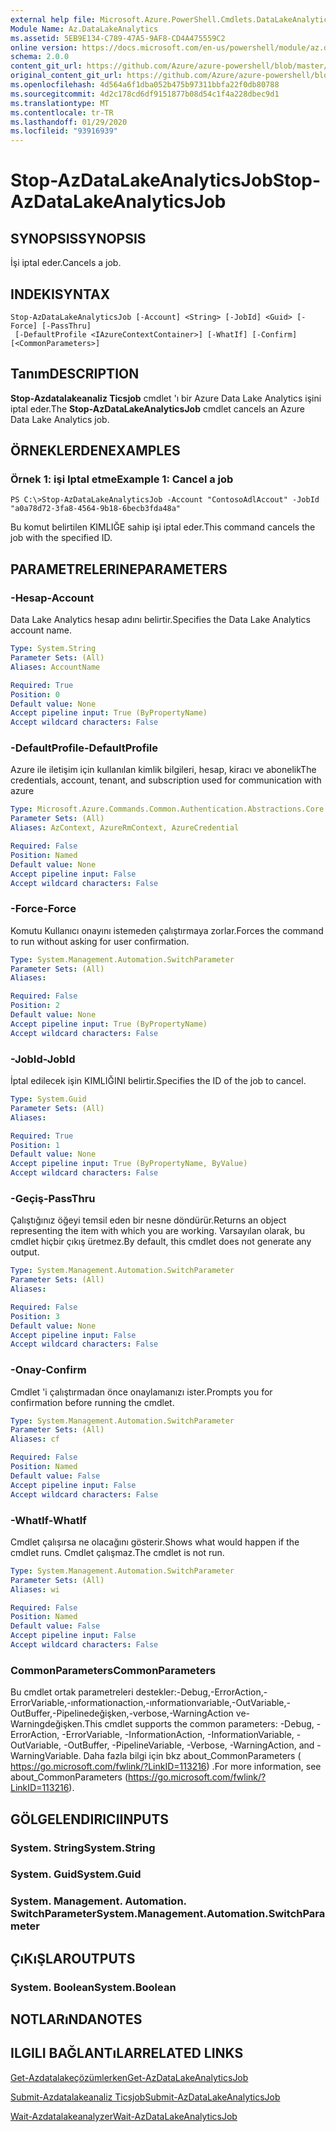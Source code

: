 ```yaml
---
external help file: Microsoft.Azure.PowerShell.Cmdlets.DataLakeAnalytics.dll-Help.xml
Module Name: Az.DataLakeAnalytics
ms.assetid: 5EB9E134-C789-47A5-9AF8-CD4A475559C2
online version: https://docs.microsoft.com/en-us/powershell/module/az.datalakeanalytics/stop-azdatalakeanalyticsjob
schema: 2.0.0
content_git_url: https://github.com/Azure/azure-powershell/blob/master/src/DataLakeAnalytics/DataLakeAnalytics/help/Stop-AzDataLakeAnalyticsJob.md
original_content_git_url: https://github.com/Azure/azure-powershell/blob/master/src/DataLakeAnalytics/DataLakeAnalytics/help/Stop-AzDataLakeAnalyticsJob.md
ms.openlocfilehash: 4d564a6f1dba052b475b97311bbfa22f0db80788
ms.sourcegitcommit: 4d2c178cd6df9151877b08d54c1f4a228dbec9d1
ms.translationtype: MT
ms.contentlocale: tr-TR
ms.lasthandoff: 01/29/2020
ms.locfileid: "93916939"
---
```

# <span data-ttu-id="85674-101">Stop-AzDataLakeAnalyticsJob</span><span class="sxs-lookup"><span data-stu-id="85674-101">Stop-AzDataLakeAnalyticsJob</span></span>

## <span data-ttu-id="85674-102">SYNOPSIS</span><span class="sxs-lookup"><span data-stu-id="85674-102">SYNOPSIS</span></span>
<span data-ttu-id="85674-103">İşi iptal eder.</span><span class="sxs-lookup"><span data-stu-id="85674-103">Cancels a job.</span></span>

## <span data-ttu-id="85674-104">INDEKI</span><span class="sxs-lookup"><span data-stu-id="85674-104">SYNTAX</span></span>

```
Stop-AzDataLakeAnalyticsJob [-Account] <String> [-JobId] <Guid> [-Force] [-PassThru]
 [-DefaultProfile <IAzureContextContainer>] [-WhatIf] [-Confirm] [<CommonParameters>]
```

## <span data-ttu-id="85674-105">Tanım</span><span class="sxs-lookup"><span data-stu-id="85674-105">DESCRIPTION</span></span>
<span data-ttu-id="85674-106">**Stop-Azdatalakeanaliz Ticsjob** cmdlet 'ı bir Azure Data Lake Analytics işini iptal eder.</span><span class="sxs-lookup"><span data-stu-id="85674-106">The **Stop-AzDataLakeAnalyticsJob** cmdlet cancels an Azure Data Lake Analytics job.</span></span>

## <span data-ttu-id="85674-107">ÖRNEKLERDEN</span><span class="sxs-lookup"><span data-stu-id="85674-107">EXAMPLES</span></span>

### <span data-ttu-id="85674-108">Örnek 1: işi Iptal etme</span><span class="sxs-lookup"><span data-stu-id="85674-108">Example 1: Cancel a job</span></span>
```
PS C:\>Stop-AzDataLakeAnalyticsJob -Account "ContosoAdlAccout" -JobId "a0a78d72-3fa8-4564-9b18-6becb3fda48a"
```

<span data-ttu-id="85674-109">Bu komut belirtilen KIMLIĞE sahip işi iptal eder.</span><span class="sxs-lookup"><span data-stu-id="85674-109">This command cancels the job with the specified ID.</span></span>

## <span data-ttu-id="85674-110">PARAMETRELERINE</span><span class="sxs-lookup"><span data-stu-id="85674-110">PARAMETERS</span></span>

### <span data-ttu-id="85674-111">-Hesap</span><span class="sxs-lookup"><span data-stu-id="85674-111">-Account</span></span>
<span data-ttu-id="85674-112">Data Lake Analytics hesap adını belirtir.</span><span class="sxs-lookup"><span data-stu-id="85674-112">Specifies the Data Lake Analytics account name.</span></span>

```yaml
Type: System.String
Parameter Sets: (All)
Aliases: AccountName

Required: True
Position: 0
Default value: None
Accept pipeline input: True (ByPropertyName)
Accept wildcard characters: False
```

### <span data-ttu-id="85674-113">-DefaultProfile</span><span class="sxs-lookup"><span data-stu-id="85674-113">-DefaultProfile</span></span>
<span data-ttu-id="85674-114">Azure ile iletişim için kullanılan kimlik bilgileri, hesap, kiracı ve abonelik</span><span class="sxs-lookup"><span data-stu-id="85674-114">The credentials, account, tenant, and subscription used for communication with azure</span></span>

```yaml
Type: Microsoft.Azure.Commands.Common.Authentication.Abstractions.Core.IAzureContextContainer
Parameter Sets: (All)
Aliases: AzContext, AzureRmContext, AzureCredential

Required: False
Position: Named
Default value: None
Accept pipeline input: False
Accept wildcard characters: False
```

### <span data-ttu-id="85674-115">-Force</span><span class="sxs-lookup"><span data-stu-id="85674-115">-Force</span></span>
<span data-ttu-id="85674-116">Komutu Kullanıcı onayını istemeden çalıştırmaya zorlar.</span><span class="sxs-lookup"><span data-stu-id="85674-116">Forces the command to run without asking for user confirmation.</span></span>

```yaml
Type: System.Management.Automation.SwitchParameter
Parameter Sets: (All)
Aliases:

Required: False
Position: 2
Default value: None
Accept pipeline input: True (ByPropertyName)
Accept wildcard characters: False
```

### <span data-ttu-id="85674-117">-JobId</span><span class="sxs-lookup"><span data-stu-id="85674-117">-JobId</span></span>
<span data-ttu-id="85674-118">İptal edilecek işin KIMLIĞINI belirtir.</span><span class="sxs-lookup"><span data-stu-id="85674-118">Specifies the ID of the job to cancel.</span></span>

```yaml
Type: System.Guid
Parameter Sets: (All)
Aliases:

Required: True
Position: 1
Default value: None
Accept pipeline input: True (ByPropertyName, ByValue)
Accept wildcard characters: False
```

### <span data-ttu-id="85674-119">-Geçiş</span><span class="sxs-lookup"><span data-stu-id="85674-119">-PassThru</span></span>
<span data-ttu-id="85674-120">Çalıştığınız öğeyi temsil eden bir nesne döndürür.</span><span class="sxs-lookup"><span data-stu-id="85674-120">Returns an object representing the item with which you are working.</span></span>
<span data-ttu-id="85674-121">Varsayılan olarak, bu cmdlet hiçbir çıkış üretmez.</span><span class="sxs-lookup"><span data-stu-id="85674-121">By default, this cmdlet does not generate any output.</span></span>

```yaml
Type: System.Management.Automation.SwitchParameter
Parameter Sets: (All)
Aliases:

Required: False
Position: 3
Default value: None
Accept pipeline input: False
Accept wildcard characters: False
```

### <span data-ttu-id="85674-122">-Onay</span><span class="sxs-lookup"><span data-stu-id="85674-122">-Confirm</span></span>
<span data-ttu-id="85674-123">Cmdlet 'i çalıştırmadan önce onaylamanızı ister.</span><span class="sxs-lookup"><span data-stu-id="85674-123">Prompts you for confirmation before running the cmdlet.</span></span>

```yaml
Type: System.Management.Automation.SwitchParameter
Parameter Sets: (All)
Aliases: cf

Required: False
Position: Named
Default value: False
Accept pipeline input: False
Accept wildcard characters: False
```

### <span data-ttu-id="85674-124">-WhatIf</span><span class="sxs-lookup"><span data-stu-id="85674-124">-WhatIf</span></span>
<span data-ttu-id="85674-125">Cmdlet çalışırsa ne olacağını gösterir.</span><span class="sxs-lookup"><span data-stu-id="85674-125">Shows what would happen if the cmdlet runs.</span></span>
<span data-ttu-id="85674-126">Cmdlet çalışmaz.</span><span class="sxs-lookup"><span data-stu-id="85674-126">The cmdlet is not run.</span></span>

```yaml
Type: System.Management.Automation.SwitchParameter
Parameter Sets: (All)
Aliases: wi

Required: False
Position: Named
Default value: False
Accept pipeline input: False
Accept wildcard characters: False
```

### <span data-ttu-id="85674-127">CommonParameters</span><span class="sxs-lookup"><span data-stu-id="85674-127">CommonParameters</span></span>
<span data-ttu-id="85674-128">Bu cmdlet ortak parametreleri destekler:-Debug,-ErrorAction,-ErrorVariable,-ınformationaction,-ınformationvariable,-OutVariable,-OutBuffer,-Pipelinedeğişken,-verbose,-WarningAction ve-Warningdeğişken.</span><span class="sxs-lookup"><span data-stu-id="85674-128">This cmdlet supports the common parameters: -Debug, -ErrorAction, -ErrorVariable, -InformationAction, -InformationVariable, -OutVariable, -OutBuffer, -PipelineVariable, -Verbose, -WarningAction, and -WarningVariable.</span></span> <span data-ttu-id="85674-129">Daha fazla bilgi için bkz about_CommonParameters ( https://go.microsoft.com/fwlink/?LinkID=113216) .</span><span class="sxs-lookup"><span data-stu-id="85674-129">For more information, see about_CommonParameters (https://go.microsoft.com/fwlink/?LinkID=113216).</span></span>

## <span data-ttu-id="85674-130">GÖLGELENDIRICI</span><span class="sxs-lookup"><span data-stu-id="85674-130">INPUTS</span></span>

### <span data-ttu-id="85674-131">System. String</span><span class="sxs-lookup"><span data-stu-id="85674-131">System.String</span></span>

### <span data-ttu-id="85674-132">System. Guid</span><span class="sxs-lookup"><span data-stu-id="85674-132">System.Guid</span></span>

### <span data-ttu-id="85674-133">System. Management. Automation. SwitchParameter</span><span class="sxs-lookup"><span data-stu-id="85674-133">System.Management.Automation.SwitchParameter</span></span>

## <span data-ttu-id="85674-134">ÇıKıŞLAR</span><span class="sxs-lookup"><span data-stu-id="85674-134">OUTPUTS</span></span>

### <span data-ttu-id="85674-135">System. Boolean</span><span class="sxs-lookup"><span data-stu-id="85674-135">System.Boolean</span></span>

## <span data-ttu-id="85674-136">NOTLARıNDA</span><span class="sxs-lookup"><span data-stu-id="85674-136">NOTES</span></span>

## <span data-ttu-id="85674-137">ILGILI BAĞLANTıLAR</span><span class="sxs-lookup"><span data-stu-id="85674-137">RELATED LINKS</span></span>

[<span data-ttu-id="85674-138">Get-Azdatalakeçözümlerken</span><span class="sxs-lookup"><span data-stu-id="85674-138">Get-AzDataLakeAnalyticsJob</span></span>](./Get-AzDataLakeAnalyticsJob.md)

[<span data-ttu-id="85674-139">Submit-Azdatalakeanaliz Ticsjob</span><span class="sxs-lookup"><span data-stu-id="85674-139">Submit-AzDataLakeAnalyticsJob</span></span>](./Submit-AzDataLakeAnalyticsJob.md)

[<span data-ttu-id="85674-140">Wait-Azdatalakeanalyzer</span><span class="sxs-lookup"><span data-stu-id="85674-140">Wait-AzDataLakeAnalyticsJob</span></span>](./Wait-AzDataLakeAnalyticsJob.md)


